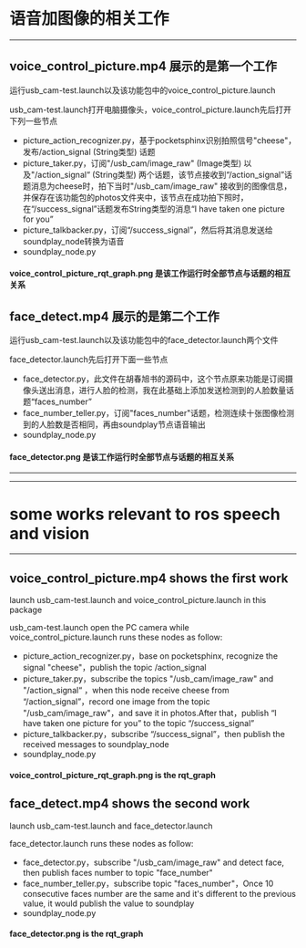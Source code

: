 # 语音加图像的相关工作
------------------------------
## voice_control_picture.mp4 展示的是第一个工作
运行usb_cam-test.launch以及该功能包中的voice_control_picture.launch

usb_cam-test.launch打开电脑摄像头，voice_control_picture.launch先后打开下列一些节点

- picture_action_recognizer.py，基于pocketsphinx识别拍照信号"cheese"，发布/action_signal (String类型) 话题
- picture_taker.py，订阅"/usb_cam/image_raw" (Image类型) 以及"/action_signal“ (String类型) 两个话题，该节点接收到“/action_signal”话题消息为cheese时，拍下当时"/usb_cam/image_raw" 接收到的图像信息，并保存在该功能包的photos文件夹中，该节点在成功拍下照时，在“/success_signal”话题发布String类型的消息“I have taken one picture for you”
- picture_talkbacker.py，订阅“/success_signal”，然后将其消息发送给soundplay_node转换为语音
- soundplay_node.py
#### voice_control_picture_rqt_graph.png 是该工作运行时全部节点与话题的相互关系

## face_detect.mp4 展示的是第二个工作
运行usb_cam-test.launch以及该功能包中的face_detector.launch两个文件

face_detector.launch先后打开下面一些节点

- face_detector.py，此文件在胡春旭书的源码中，这个节点原来功能是订阅摄像头送出消息，进行人脸的检测，我在此基础上添加发送检测到的人脸数量话题“faces_number”
- face_number_teller.py，订阅"faces_number"话题，检测连续十张图像检测到的人脸数是否相同，再由soundplay节点语音输出
- soundplay_node.py
#### face_detector.png 是该工作运行时全部节点与话题的相互关系

----------------------------------------------------
----------------------------------------------------
# some works relevant to ros speech and vision
------------------------------
## voice_control_picture.mp4 shows the first work
launch usb_cam-test.launch and voice_control_picture.launch in this package

usb_cam-test.launch open the PC camera while voice_control_picture.launch runs these nodes as follow:

- picture_action_recognizer.py，base on pocketsphinx, recognize the signal "cheese"，publish the topic /action_signal
- picture_taker.py，subscribe the topics "/usb_cam/image_raw" and "/action_signal“ ，when this node receive cheese from “/action_signal”，record one image from the topic "/usb_cam/image_raw"，and save it in photos.After that，publish “I have taken one picture for you” to the topic “/success_signal”
- picture_talkbacker.py，subscribe “/success_signal”，then publish the received messages to soundplay_node
- soundplay_node.py
#### voice_control_picture_rqt_graph.png is the rqt_graph

## face_detect.mp4 shows the second work
launch usb_cam-test.launch and face_detector.launch

face_detector.launch runs these nodes as follow:

- face_detector.py，subscribe "/usb_cam/image_raw" and detect face, then publish faces number to topic "face_number"
- face_number_teller.py，subscribe topic "faces_number"，Once 10 consecutive faces number are the same and it's different to the previous value, it would publish the value to soundplay
- soundplay_node.py
#### face_detector.png is the rqt_graph

